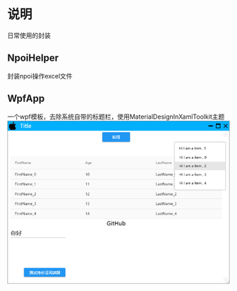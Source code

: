 # 说明
日常使用的封装

## NpoiHelper
封装npoi操作excel文件

## WpfApp
一个wpf模板，去除系统自带的标题栏，使用MaterialDesignInXamlToolkit主题
<img src="./Imgs/MainPage.png">
